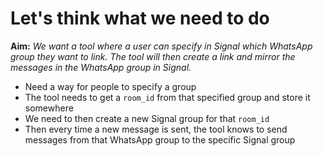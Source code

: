 # Let's think what we need to do

**Aim:** _We want a tool where a user can specify in Signal which WhatsApp group they want to link. The tool will then create a link and mirror the messages in the WhatsApp group in Signal._

- Need a way for people to specify a group
- The tool needs to get a `room_id` from that specified group and store it somewhere
- We need to then create a new Signal group for that `room_id`
- Then every time a new message is sent, the tool knows to send messages from that WhatsApp group to the specific Signal group
